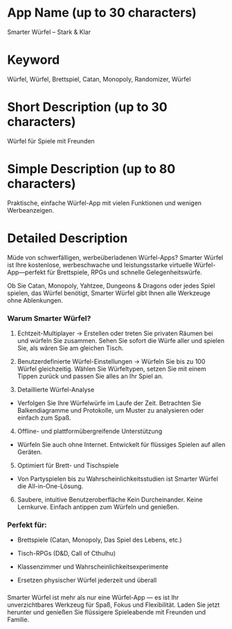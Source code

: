# App Name (up to 30 characters)
Smarter Würfel – Stark & Klar

# Keyword
Würfel, Würfel, Brettspiel, Catan, Monopoly, Randomizer, Würfel

# Short Description (up to 30 characters)
Würfel für Spiele mit Freunden

# Simple Description (up to 80 characters)
Praktische, einfache Würfel-App mit vielen Funktionen und wenigen Werbeanzeigen.

# Detailed Description

Müde von schwerfälligen, werbeüberladenen Würfel-Apps?
Smarter Würfel ist Ihre kostenlose, werbeschwache und leistungsstarke virtuelle Würfel-App—perfekt für Brettspiele, RPGs und schnelle Gelegenheitswürfe.

Ob Sie Catan, Monopoly, Yahtzee, Dungeons & Dragons oder jedes Spiel spielen, das Würfel benötigt, Smarter Würfel gibt Ihnen alle Werkzeuge ohne Ablenkungen.

### Warum Smarter Würfel?
1. Echtzeit-Multiplayer
-> Erstellen oder treten Sie privaten Räumen bei und würfeln Sie zusammen. Sehen Sie sofort die Würfe aller und spielen Sie, als wären Sie am gleichen Tisch.

2. Benutzerdefinierte Würfel-Einstellungen
-> Würfeln Sie bis zu 100 Würfel gleichzeitig. Wählen Sie Würfeltypen, setzen Sie mit einem Tippen zurück und passen Sie alles an Ihr Spiel an.

3. Detaillierte Würfel-Analyse
- Verfolgen Sie Ihre Würfelwürfe im Laufe der Zeit. Betrachten Sie Balkendiagramme und Protokolle, um Muster zu analysieren oder einfach zum Spaß.

4. Offline- und plattformübergreifende Unterstützung
- Würfeln Sie auch ohne Internet. Entwickelt für flüssiges Spielen auf allen Geräten.

5. Optimiert für Brett- und Tischspiele
- Von Partyspielen bis zu Wahrscheinlichkeitsstudien ist Smarter Würfel die All-in-One-Lösung.

6. Saubere, intuitive Benutzeroberfläche
Kein Durcheinander. Keine Lernkurve. Einfach antippen zum Würfeln und genießen.

### Perfekt für:
- Brettspiele (Catan, Monopoly, Das Spiel des Lebens, etc.)

- Tisch-RPGs (D&D, Call of Cthulhu)

- Klassenzimmer und Wahrscheinlichkeitsexperimente

- Ersetzen physischer Würfel jederzeit und überall

###
Smarter Würfel ist mehr als nur eine Würfel-App — es ist Ihr unverzichtbares Werkzeug für Spaß, Fokus und Flexibilität.
Laden Sie jetzt herunter und genießen Sie flüssigere Spieleabende mit Freunden und Familie. 